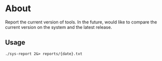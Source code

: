 # About

Report the current version of tools. In the future, would like to compare the current version on the system and the latest release.

## Usage

    ./sys-report 2&> reports/{date}.txt
